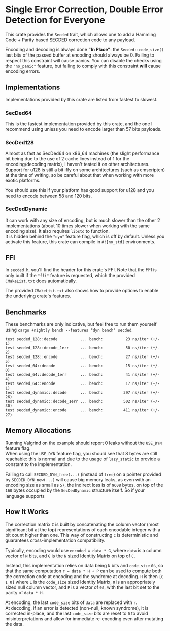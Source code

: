 # Single Error Correction, Double Error Detection for Everyone
This crate provides the `Secded` trait, which allows one to add a Hamming Code + Parity based SECDED correction code to any payload.

Encoding and decoding is always done __"In Place"__: the `Secded::code_size()` last bits of the passed buffer at encoding should always be 0. Failing to respect this constraint will cause panics. You can disable the checks using the `"no_panic"` feature, but failing to comply with this constraint __will__ cause encoding errors.

## Implementations
Implementations provided by this crate are listed from fastest to slowest.

### SecDed64
This is the fastest implementation provided by this crate, and the one I recommend using unless you need to encode larger than 57 bits payloads.

### SecDed128
Almost as fast as SecDed64 on x86_64 machines (the slight performance hit being due to the use of 2 cache lines instead of 1 for the encoding/decoding matrix), I haven't tested it on other architectures. Support for u128 is still a bit iffy on some architectures (such as emscripten) at the time of writing, so be careful about that when working with more exotic platforms.

You should use this if your platform has good support for u128 and you need to encode between 58 and 120 bits.

### SecDedDynamic
It can work with any size of encoding, but is much slower than the other 2 implementations (about 10 times slower when working with the same encoding size). It also requires `libstd` to function.  
It is hidden behind the `"dyn"` feature flag, which is off by default. Unless you activate this feature, this crate can compile in `#![no_std]` environments.

## FFI
In `secded.h`, you'll find the header for this crate's FFI. Note that the FFI is only built if the `"ffi"` feature is requested, which the provided `CMakeList.txt` does automatically.

The provided `CMakeList.txt` also shows how to provide options to enable the underlying crate's features.

## Benchmarks
These benchmarks are only indicative, but feel free to run them yourself using `cargo +nightly bench --features "dyn bench" secded`.  
```
test secded_128::decode          ... bench:          23 ns/iter (+/- 1)
test secded_128::decode_1err     ... bench:          50 ns/iter (+/- 2)
test secded_128::encode          ... bench:          27 ns/iter (+/- 5)
test secded_64::decode           ... bench:          15 ns/iter (+/- 0)
test secded_64::decode_1err      ... bench:          41 ns/iter (+/- 4)
test secded_64::encode           ... bench:          17 ns/iter (+/- 1)
test secded_dynamic::decode      ... bench:         397 ns/iter (+/- 26)
test secded_dynamic::decode_1err ... bench:         502 ns/iter (+/- 30)
test secded_dynamic::encode      ... bench:         411 ns/iter (+/- 27)
```
## Memory Allocations
Running Valgrind on the example should report 0 leaks without the `USE_DYN` feature flag.  
When using the `USE_DYN` feature flag, you should see that 8 bytes are still reachable: this is normal and due to the usage of `lazy_static` to provide a constant to the implementation.

Failing to call `SECDED_DYN_free(...)` (instead of `free`) on a pointer provided by `SECDED_DYN_new(...)` will cause big memory leaks, as even with an encoding size as small as `57`, the indirect loss is of `9608` bytes, on top of the `160` bytes occupied by the `SecDedDynamic` structure itself. So if your language supports 

## How It Works
The correction matrix `C` is built by concatenating the column vector (most significant bit at the top) representations of each encodable integer with a bit count higher than one. This way of constructing `C` is deterministic and guarantees cross-implementation compatibility.

Typically, encoding would use `encoded = data * G`, where `data` is a column vector of `N` bits, and `G` is the `N` sized Identity Matrix on top of `C`.

Instead, this implementation relies on data being `N` bits and `code_size` `0`s, so that the same computation `r = data * H + P` can be used to compute both the correction code at encoding and the syndrome at decoding. `H` is then `[C I 0]` where `I` is the `code_size` sized Identity Matrix, `0` is an appropriately sized null column vector, and `P` is a vector of `0`s, with the last bit set to the parity of `data * H`.

At encoding, the last `code_size` bits of `data` are replaced with `r`.  
At decoding, if an error is detected (non-null, known syndrome), it is corrected in-place, and the last `code_size` bits are reset to `0` to avoid misinterpretations and allow for immediate re-encoding even after mutating the data.